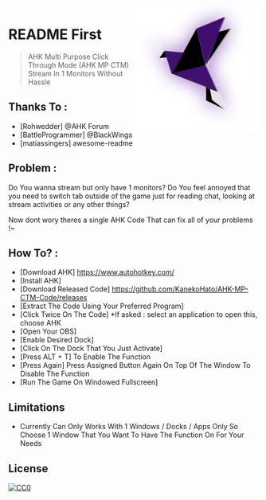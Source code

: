 <img src="pigeonpurpleneon.png" align="right" />

# README First 
> AHK Multi Purpose Click Through Mode (AHK MP CTM)
> Stream In 1 Monitors Without Hassle

## Thanks To :
- [Rohwedder] @AHK Forum
- [BattleProgrammer] @BlackWings
- [matiassingers] awesome-readme

## Problem : 
Do You wanna stream but only have 1 monitors?
Do You feel annoyed that you need to switch tab outside of the game just for reading chat, looking at stream activities or any other things?

Now dont wory theres a single AHK Code That can fix all of your problems !~

## How To? :
- [Download AHK] https://www.autohotkey.com/
- [Install AHK]
- [Download Released Code] https://github.com/KanekoHato/AHK-MP-CTM-Code/releases
- [Extract The Code Using Your Preferred Program]
- [Click Twice On The Code] *If asked : select an application to open this, choose AHK
- [Open Your OBS]
- [Enable Desired Dock]
- [Click On The Dock That You Just Activate]
- [Press ALT + T] To Enable The Function
- [Press Again] Press Assigned Button Again On Top Of The Window To Disable The Function
- [Run The Game On Windowed Fullscreen]


## Limitations
- Currently Can Only Works With 1 Windows / Docks / Apps Only So Choose 1 Window That You Want To Have The Function On For Your Needs


## License

[![CC0](https://licensebuttons.net/l/by-sa/3.0/88x31.png)](https://creativecommons.org/licenses/by-sa/4.0/)
